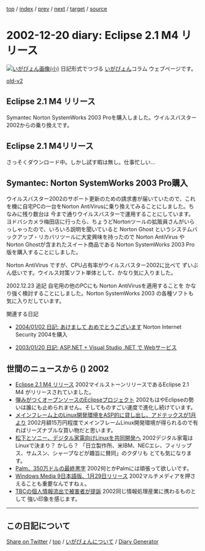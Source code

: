 [top](https://igapyon.github.io/diary/) 
 / [index](https://igapyon.github.io/diary/2002/index.html) 
 / [prev](https://igapyon.github.io/diary/2002/ig021219.html) 
 / [next](https://igapyon.github.io/diary/2002/ig021225.html) 
 / [target](https://igapyon.github.io/diary/2002/ig021220.html) 
 / [source](https://github.com/igapyon/diary/blob/gh-pages/2002/ig021220.html.src.md) 

2002-12-20 diary: Eclipse 2.1 M4 リリース
=====================================================================================================
[![いがぴょん画像(小)](https://igapyon.github.io/diary/images/iga200306s.jpg "いがぴょん")](https://igapyon.github.io/diary/memo/memoigapyon.html) 日記形式でつづる [いがぴょん](https://igapyon.github.io/diary/memo/memoigapyon.html)コラム ウェブページです。

[old-v2](ig021220-orig.html)

## Eclipse 2.1 M4 リリース

Symantec Norton SystemWorks 2003 Proを購入しました。ウイルスバスター2002からの乗り換えです。


## Eclipse 2.1 M4リリース

さっそくダウンロード中。しかし試す暇は無し。仕事忙しい…

## Symantec: Norton SystemWorks 2003 Pro購入

ウイルスバスター2002のサポート更新のための請求書が届いていたので、これを機に自宅PCの一台をNorton
AntiVirusに乗り換えてみることにしました。ちなみに残り数台は 今まで通りウイルスバスターで運用することにしています。ヨドバシカメラ梅田店に行ったら、ちょうどNortonツールの拡販員さんがいらっしゃったので、いろいろ説明を聞いていると
Norton Ghost というシステムバックアップ・リカバリツールに大変興味を持ったので
Norton AntiVirus や Norton Ghostが含まれたスイート商品である Norton SystemWorks
2003 Pro版を購入することにしました。

Norton AntiVirus ですが、CPU占有率がウイルスバスター2002に比べて ずいぶん低いです。ウイルス対策ソフト単体として、かなり気に入りました。

2002.12.23 追記 自宅用の他のPCにも Norton AntiVirusを適用することを かなり強く検討することにしました。Norton
SystemWorks 2003 の各種ソフトも気に入りだしています。

関連する日記

* [2004/01/02 日記: あけまして おめでとうございます](../2004/ig040102.html)
  Norton Internet Security 2004を購入
  
* [2003/01/20 日記: ASP.NET + Visual Studio .NET で Webサービス](../2003/ig030120.html)

## 世間のニュースから () 2002

* [Eclipse 2.1 M4 リリース](http://eclipse.org/)  2002マイルストーンリリースであるEclipse 2.1 M4 がリリースされていました。
* [弾みがつくオープンソースのEclipseプロジェクト](http://www.zdnet.co.jp/enterprise/0212/17/epn01.html)  2002もはやEclipseの勢いは誰にも止められません。そしてものすごい速度で進化し続けています。
* [メインフレーム上のLinux開発環境をASP的に貸し出し、アドテックスが1月より](http://www.zdnet.co.jp/enterprise/0212/18/epn22.html)  2002月額15万円程度でメインフレームLinux開発環境が得られるので有ればリーズナブルな買い物だと思います。
* [松下とソニー、デジタル家電向けLinuxを共同開発へ](http://www.zdnet.co.jp/news/0212/18/njbt_03.html)  2002デジタル家電はLinuxで決まり？ かしら？ 「日立製作所、米IBM、NECエレ、フィリップス、サムスン、シャープなどが趣旨に賛同」のクダリも とても気になります。
* [Palm、350万ドルの最終黒字](http://www.zdnet.co.jp/news/0212/19/nebt_07.html)  2002何とかPalmには頑張って欲しいです。
* [Windows Media 9日本語版、1月29日リリース](http://www.zdnet.co.jp/news/0212/19/njbt_01.html)  2002マルチメディアを押さえることも重要なんですねぇ。
* [TBCの個人情報流出で被害者が提訴](http://www.zdnet.co.jp/news/0212/19/njbt_05.html)  2002同じ情報処理産業に携わるものとして 強い印象を感じます。

----------------------------------------------------------------------------------------------------

## この日記について

[Share on Twitter](https://twitter.com/intent/tweet?hashtags=igapyon%2Cdiary%2C%E3%81%84%E3%81%8C%E3%81%B4%E3%82%87%E3%82%93&text=Eclipse+2.1+M4+%E3%83%AA%E3%83%AA%E3%83%BC%E3%82%B9&url=https%3A%2F%2Figapyon.github.io%2Fdiary%2F2002%2Fig021220.html) / [top](../index.html) / [いがぴょんについて](https://igapyon.github.io/diary/memo/memoigapyon.html) / [Diary Generator](https://github.com/igapyon/igapyonv3)
